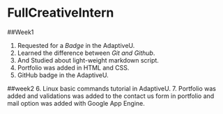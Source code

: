 # FullCreativeIntern
##Week1

1. Requested for a *Badge* in the AdaptiveU.
2. Learned the difference between *Git and Github*.
3. And Studied about light-weight markdown script.
4. Portfolio was added in HTML and CSS.
5. GitHub badge in the AdaptiveU.

##week2
6. Linux basic commands tutorial in AdaptiveU.
7. Portfolio was added and validations was added to the contact us form in portfolio and mail option was added with Google App Engine.
